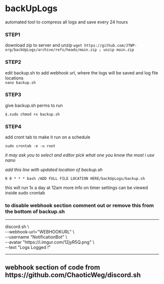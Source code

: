 # backUpLogs
automated tool to compress all logs and save every 24 hours



<p>
<h3>STEP1</h3>

download zip to server and unzip 
`wget https://github.com/JTWP-org/backUpLogs/archive/refs/heads/main.zip ; unzip main.zip`

</p>
  
<p>
<h3>STEP2</h3>

edit backup.sh to add webhook url, where the logs will be saved and log file locations <br>
`nano backup.sh`
</p>

<p> 
<h3>STEP3</h3>
give backup.sh perms to run 

`$.sudo chmod +x backup.sh`

</p>

<p>
<h3>STEP4</h3>

add cront tab to make it run on a schedule 

`sudo crontab -e -u root`

<i>it may ask you to select and editor pick what one you know the most i use nano 

add this line with updated location of backup.sh</i>

`0 0 * * * bash /ADD FULL FILE LOCATION HERE/backUpLogs/backup.sh`
</p>


this will run 1x a day at 12am more info on timer settings can be viewed inside 
sudo crontab


<p>
<h3>to disable webhook section comment out or remove this from the bottom of backup.sh</h3>
<hr>
discord.sh \<br>
  --webhook-url="WEBHOOKURL" \<br>
  --username "NotificationBot" \<br>
  --avatar "https://i.imgur.com/12jyR5Q.png" \<br>
  --text "Logs Logged !"<br>
<hr>
</p>


<h2>webhook section of code from https://github.com/ChaoticWeg/discord.sh</h2>
